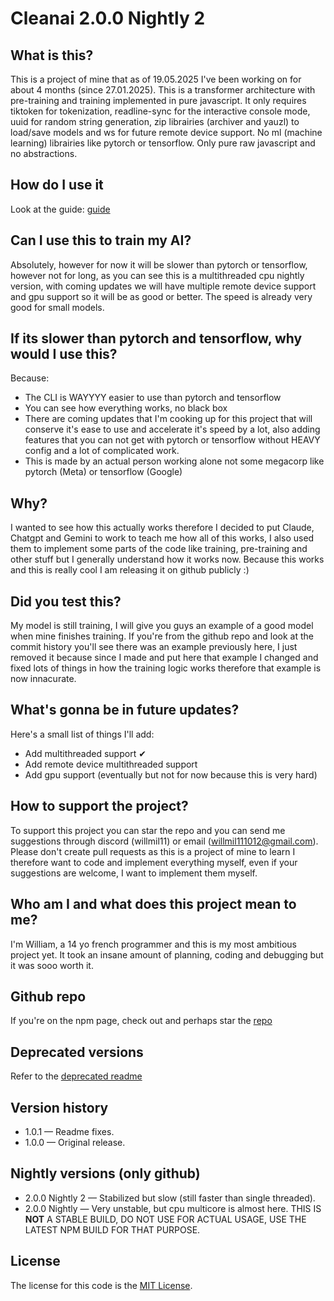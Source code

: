 # Cleanai 2.0.0 Nightly 2
## What is this?
This is a project of mine that as of 19.05.2025 I've been working on for about 4 months (since 27.01.2025). This is a transformer architecture with pre-training and training implemented in pure javascript. It only requires tiktoken for tokenization, readline-sync for the interactive console mode, uuid for random string generation, zip librairies (archiver and yauzl) to load/save models and ws for future remote device support. No ml (machine learning) librairies like pytorch or tensorflow. Only pure raw javascript and no abstractions.

## How do I use it
Look at the guide: <a href="https://github.com/willmil11/cleanai/blob/main/guide.md">guide</a>

## Can I use this to train my AI?
Absolutely, however for now it will be slower than pytorch or tensorflow, however not for long, as you can see this is a multithreaded cpu nightly version, with coming updates we will have multiple remote device support and gpu support so it will be as good or better. The speed is already very good for small models.

## If its slower than pytorch and tensorflow, why would I use this?
Because:
- The CLI is WAYYYY easier to use than pytorch and tensorflow
- You can see how everything works, no black box
- There are coming updates that I'm cooking up for this project that will conserve it's ease to use and accelerate it's speed by a lot, also adding features that you can not get with pytorch or tensorflow without HEAVY config and a lot of complicated work.
- This is made by an actual person working alone not some megacorp like pytorch (Meta) or tensorflow (Google)

## Why?
I wanted to see how this actually works therefore I decided to put Claude, Chatgpt and Gemini to work to teach me how all of this works, I also used them to implement some parts of the code like training, pre-training and other stuff but I generally understand how it works now. Because this works and this is really cool I am releasing it on github publicly :)

## Did you test this?
My model is still training, I will give you guys an example of a good model when mine finishes training. If you're from the github repo and look at the commit history you'll see there was an example previously here, I just removed it because since I made and put here that example I changed and fixed lots of things in how the training logic works therefore that example is now innacurate.

## What's gonna be in future updates?
Here's a small list of things I'll add:
- Add multithreaded support ✔
- Add remote device multithreaded support
- Add gpu support (eventually but not for now because this is very hard)

## How to support the project?
To support this project you can star the repo and you can send me suggestions through discord (willmil11) or email (willmil111012@gmail.com). Please don't create pull requests as this is a project of mine to learn I therefore want to code and implement everything myself, even if your suggestions are welcome, I want to implement them myself.

## Who am I and what does this project mean to me?
I'm William, a 14 yo french programmer and this is my most ambitious project yet. It took an insane amount of planning, coding and debugging but it was sooo worth it.

## Github repo
If you're on the npm page, check out and perhaps star the <a href="https://github.com/willmil11/cleanai">repo</a>

## Deprecated versions
Refer to the <a href="https://github.com/willmil11/cleanai/blob/main/deprecated/deprecated.md">deprecated readme</a>

## Version history
- 1.0.1 — Readme fixes.
- 1.0.0 — Original release.

## Nightly versions (only github)
- 2.0.0 Nightly 2 — Stabilized but slow (still faster than single threaded).
- 2.0.0 Nightly — Very unstable, but cpu multicore is almost here. THIS IS <strong>NOT</strong> A STABLE BUILD, DO NOT USE FOR ACTUAL USAGE, USE THE LATEST NPM BUILD FOR THAT PURPOSE.

## License
The license for this code is the <a href="https://github.com/willmil11/cleanai/blob/main/LICENSE">MIT License</a>.